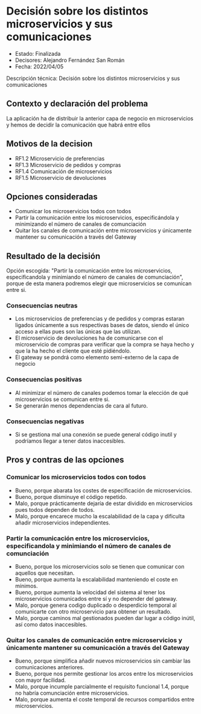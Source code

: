 # Decisión sobre los distintos microservicios y sus comunicaciones

* Estado: Finalizada
* Decisores: Alejandro Fernández San Román
* Fecha: 2022/04/05

Descripción técnica: Decisión sobre los distintos microservicios y sus comunicaciones

## Contexto y declaración del problema

La aplicación ha de distribuir la anterior capa de negocio en microservicios y hemos de decidir la comunicación que habrá entre ellos

## Motivos de la decision 

* RF1.2 Microservicio de preferencias
* RF1.3 Microservicio de pedidos y compras
* RF1.4 Comunicación de microservicios
* RF1.5 Microservicio de devoluciones

## Opciones consideradas

* Comunicar los microservicios todos con todos
* Partir la comunicación entre los microservicios, especificándola y minimizando el número de canales de comunciación
* Quitar los canales de comunicación entre microservicios y únicamente mantener su comunicación a través del Gateway

## Resultado de la decisión

Opción escogida: "Partir la comunicación entre los microservicios, especificandola y minimiando el número de canales de comunciación", porque de esta manera podremos elegir que microservicios se comunican entre si.

### Consecuencias neutras

* Los microservicios de preferencias y de pedidos y compras estaran ligados únicamente a sus respectivas bases de datos, siendo el único acceso a ellas pues son las únicas que las utilizan. 
* El microservicio de devoluciones ha de comunicarse con el microservicio de compras para verificar que la compra se haya hecho y que la ha hecho el cliente que esté pidiéndolo.
* El gateway se pondrá como elemento semi-externo de la capa de negocio

### Consecuencias positivas 

* Al minimizar el número de canales podemos tomar la elección de qué microservicios se comunican entre si. 
* Se generarán menos dependencias de cara al futuro.

### Consecuencias negativas 

* Si se gestiona mal una conexión se puede general código inutil y podríamos llegar a tener datos inaccesibles.

## Pros y contras de las opciones

### Comunicar los microservicios todos con todos

* Bueno, porque abarata los costes de especificación de microservicios.
* Bueno, porque disminuye el código repetido.
* Malo, porque prácticamente dejaría de estar dividido en microservicios pues todos dependen de todos.
* Malo, porque encarece mucho la escalabilidad de la capa y dificulta añadir microservicios independientes.

### Partir la comunicación entre los microservicios, especificandola y minimiando el número de canales de comunciación


* Bueno, porque los microservicios solo se tienen que comunicar con aquellos que necesitan.
* Bueno, porque aumenta la escalabilidad manteniendo el coste en mínimos.
* Bueno, porque aumenta la velocidad del sistema al tener los microservicios comunicados entre sí y no depender del gateway.
* Malo, porque genera codigo duplicado o desperdicio temporal al comunicarte con otro microservicio para obtener un resultado.
* Malo, porque caminos mal gestionados pueden dar lugar a código inútil, así como datos inaccesibles.

### Quitar los canales de comunicación entre microservicios y únicamente mantener su comunicación a través del Gateway


* Bueno, porque simplifica añadir nuevos microservicios sin cambiar las comunicaciones anteriores.
* Bueno, porque nos permite gestionar los arcos entre los microservicios con mayor facilidad.
* Malo, porque incumple parcialmente el requisito funcional 1.4, porque no habría comunciación entre microservicios.
* Malo, porque aumenta el coste temporal de recursos compartidos entre microservicios.










